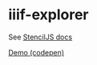 # iiif-explorer

See [StencilJS docs](https://stenciljs.com/)

[Demo (codepen)](https://codepen.io/aeschylus/pen/Qqoxvv)
